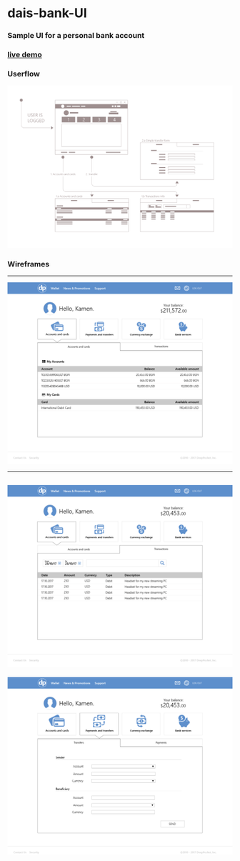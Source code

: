 # dais-bank-UI
### Sample UI for a personal bank account

### [live demo](https://deeppockets-70a3b.firebaseapp.com/)

### Userflow

![wireframe](./png/bank_home_userflow-01.png)

### Wireframes
---

![wireframe](./png/bank_home_wireframe_accs%26cards-01.png)

---
![wireframe](./png/bank_home_wireframe_transactions-01.png)
---
![wireframe](./png/bank_home_wireframe_transfer.png)


